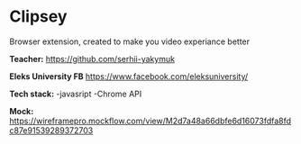 # Clipsey
Browser extension, created to make you video experiance better

**Teacher:** 
https://github.com/serhii-yakymuk

**Eleks University FB**
https://www.facebook.com/eleksuniversity/

**Tech stack:**
-javasript
-Chrome API
  
**Mock:** 
https://wireframepro.mockflow.com/view/M2d7a48a66dbfe6d16073fdfa8fdc87e91539289372703
 
